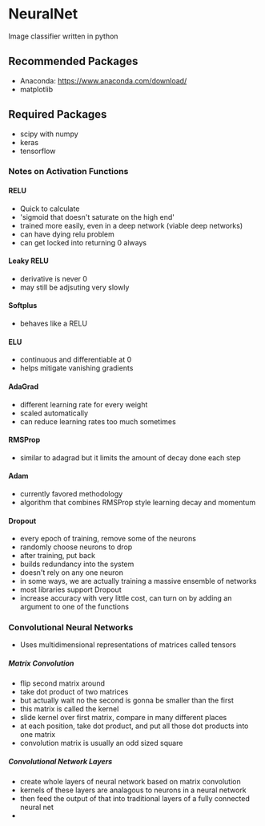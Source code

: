 # NeuralNet
Image classifier written in python

## Recommended Packages
- Anaconda: https://www.anaconda.com/download/
- matplotlib

## Required Packages
- scipy with numpy
- keras
- tensorflow

### Notes on Activation Functions
#### RELU
- Quick to calculate
- 'sigmoid that doesn't saturate on the high end'
- trained more easily, even in a deep network (viable deep networks)
- can have dying relu problem
- can get locked into returning 0 always

#### Leaky RELU
- derivative is never 0
- may still be adjsuting very slowly

#### Softplus
- behaves like a RELU

#### ELU
- continuous and differentiable at 0
- helps mitigate vanishing gradients

#### AdaGrad
- different learning rate for every weight
- scaled automatically
- can reduce learning rates too much sometimes

#### RMSProp
- similar to adagrad but it limits the amount of decay done each step

#### Adam
- currently favored methodology
- algorithm that combines RMSProp style learning decay and momentum

#### Dropout  
- every epoch of training, remove some of the neurons
- randomly choose neurons to drop
- after training, put back
- builds redundancy into the system
- doesn't rely on any one neuron
- in some ways, we are actually training a massive ensemble of networks
- most libraries support Dropout
- increase accuracy with very little cost, can turn on by adding an argument to one of the functions

### Convolutional Neural Networks
- Uses multidimensional representations of matrices called tensors
##### Matrix Convolution
- flip second matrix around
- take dot product of two matrices
- but actually wait no the second is gonna be smaller than the first
- this matrix is called the kernel
- slide kernel over first matrix, compare in many different places
- at each position, take dot product, and put all those dot products into one matrix
- convolution matrix is usually an odd sized square

##### Convolutional Network Layers
- create whole layers of neural network based on matrix convolution
- kernels of these layers are analagous to neurons in a neural network
- then feed the output of that into traditional layers of a fully connected neural net
- 
